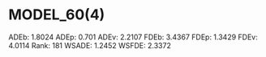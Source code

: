 # MODEL_60(4)

ADEb: 1.8024
ADEp: 0.701
ADEv: 2.2107
FDEb: 3.4367
FDEp: 1.3429
FDEv: 4.0114
Rank: 181
WSADE: 1.2452
WSFDE: 2.3372